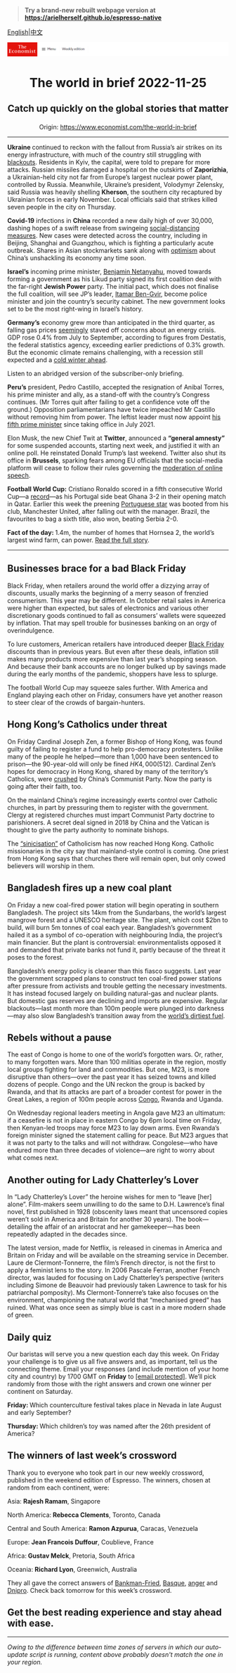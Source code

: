 > **Try a brand-new rebuilt webpage version at https://arielherself.github.io/espresso-native**

[English](https://github.com/arielherself/espresso/blob/main/README.md)|[中文](https://github-com.translate.goog/arielherself/espresso/blob/main/README.md?_x_tr_sl=en&_x_tr_tl=zh-CN&_x_tr_hl=zh-CN&_x_tr_pto=wapp)



![The Economist](menubar.png)

# <p align="center">The world in brief 2022-11-25</p>

## <p align="center">Catch up quickly on the global stories that matter</p>

<p align="center">Origin: <a href="https://www.economist.com/the-world-in-brief">https://www.economist.com/the-world-in-brief</a><hr>

<strong>Ukraine </strong>continued to reckon with the fallout from Russia’s air strikes on its energy infrastructure, with much of the country still struggling with [blackouts](https://www.economist.com/europe/2022/11/23/in-ukraine-living-as-normal-is-an-act-of-defiance). Residents in Kyiv, the capital, were told to prepare for more attacks. Russian missiles damaged a hospital on the outskirts of <strong>Zaporizhia</strong>, a Ukrainian-held city not far from Europe’s largest nuclear power plant, controlled by Russia. Meanwhile, Ukraine’s president, Volodymyr Zelensky, said Russia was heavily shelling <strong>Kherson</strong>, the southern city recaptured by Ukrainian forces in early November. Local officials said that strikes killed seven people in the city on Thursday.

<strong>Covid-19</strong> infections in <strong>China</strong> recorded a new daily high of over 30,000, dashing hopes of a swift release from swingeing [social-distancing measures](https://www.economist.com/china/2022/11/24/chinas-response-to-a-surge-in-covid-19-cases-is-muddled). New cases were detected across the country, including in Beijing, Shanghai and Guangzhou, which is fighting a particularly acute outbreak. Shares in Asian stockmarkets sank along with [optimism](https://www.economist.com/finance-and-economics/2022/11/09/financial-markets-bet-on-an-end-to-chinas-zero-covid-policy) about China’s unshackling its economy any time soon.

<strong>Israel’s</strong> incoming prime minister, [Benjamin Netanyahu](https://www.economist.com/leaders/2022/11/04/bibi-is-back-and-israel-faces-a-dilemma-over-democracy), moved towards forming a government as his Likud party signed its first coalition deal with the far-right <strong>Jewish Power</strong> party. The initial pact, which does not finalise the full coalition, will see JP’s leader, [Itamar Ben-Gvir](https://www.economist.com/the-economist-explains/2022/11/03/who-is-itamar-ben-gvir-israels-kingmaker), become police minister and join the country’s security cabinet. The new government looks set to be the most right-wing in Israel’s history. 

<strong>Germany’s</strong> economy grew more than anticipated in the third quarter, as falling gas prices [seemingly](https://www.economist.com/leaders/2022/10/13/europe-is-growing-complacent-about-its-energy-crisis) staved off concerns about an energy crisis. GDP rose 0.4% from July to September, according to figures from Destatis, the federal statistics agency, exceeding earlier predictions of 0.3% growth. But the economic climate remains challenging, with a recession still expected and a [cold winter ahead](https://www.economist.com/leaders/2022/11/24/europe-faces-an-enduring-crisis-of-energy-and-geopolitics).

Listen to an abridged version of the subscriber-only briefing.

<strong>Peru’s</strong> president, Pedro Castillo, accepted the resignation of Anibal Torres, his prime minister and ally, as a stand-off with the country’s Congress continues. (Mr Torres quit after failing to get a confidence vote off the ground.) Opposition parliamentarians have twice impeached Mr Castillo without removing him from power. The leftist leader must now appoint [his fifth prime minister](https://www.economist.com/the-americas/2022/09/29/peru-has-an-incompetent-president-and-a-discredited-congress) since taking office in July 2021.

Elon Musk, the new Chief Twit at <strong>Twitter</strong>, announced a <strong>“general amnesty”</strong> for some suspended accounts, starting next week, and justified it with an online poll. He reinstated Donald Trump’s last weekend. Twitter also shut its office in <strong>Brussels</strong>, sparking fears among EU officials that the social-media platform will cease to follow their rules governing the [moderation of online speech](https://www.economist.com/business/2022/04/30/free-speech-idealism-will-clash-with-laws-and-reality).

<strong>Football World Cup:</strong> Cristiano Ronaldo scored in a fifth consecutive World Cup—a [record](https://www.economist.com/graphic-detail/2018/06/18/every-world-cup-goal-ever-scored)—as his Portugal side beat Ghana 3-2 in their opening match in Qatar. Earlier this week the preening [Portuguese star](https://www.economist.com/culture/2022/11/17/lionel-messi-and-cristiano-ronaldo-have-forged-modern-football) was booted from his club, Manchester United, after falling out with the manager. Brazil, the favourites to bag a sixth title, also won, beating Serbia 2-0.

<strong>Fact of the day: </strong>1.4m, the number of homes that Hornsea 2, the world’s largest wind farm, can power. [Read the full story](https://www.economist.com/britain/2022/11/24/why-britain-is-a-world-leader-in-offshore-wind).

----------

## Businesses brace for a bad Black Friday

Black Friday, when retailers around the world offer a dizzying array of discounts, usually marks the beginning of a merry season of frenzied consumerism. This year may be different. In October retail sales in America were higher than expected, but sales of electronics and various other discretionary goods continued to fall as consumers’ wallets were squeezed by inflation. That may spell trouble for businesses banking on an orgy of overindulgence.

To lure customers, American retailers have introduced deeper [Black Friday](https://www.economist.com/graphic-detail/2020/11/26/black-friday-isnt-what-it-used-to-be) discounts than in previous years. But even after these deals, inflation still makes many products more expensive than last year’s shopping season. And because their bank accounts are no longer bulked up by savings made during the early months of the pandemic, shoppers have less to splurge.

The football World Cup may squeeze sales further. With America and England playing each other on Friday, consumers have yet another reason to steer clear of the crowds of bargain-hunters.

## Hong Kong’s Catholics under threat

On Friday Cardinal Joseph Zen, a former Bishop of Hong Kong, was found guilty of failing to register a fund to help pro-democracy protesters. Unlike many of the people he helped—more than 1,000 have been sentenced to prison—the 90-year-old will only be fined $HK4,000 ($512). Cardinal Zen’s hopes for democracy in Hong Kong, shared by many of the territory’s Catholics, were [crushed](https://www.economist.com/interactive/essay/2022/07/01/how-hong-kong-became-a-police-state) by China’s Communist Party. Now the party is going after their faith, too.

On the mainland China’s regime increasingly exerts control over Catholic churches, in part by pressuring them to register with the government. Clergy at registered churches must impart Communist Party doctrine to parishioners. A secret deal signed in 2018 by China and the Vatican is thought to give the party authority to nominate bishops.

The [“sinicisation”](https://www.economist.com/china/2022/11/22/china-wants-to-sinicise-its-catholics) of Catholicism has now reached Hong Kong. Catholic missionaries in the city say that mainland-style control is coming. One priest from Hong Kong says that churches there will remain open, but only cowed believers will worship in them.

## Bangladesh fires up a new coal plant

On Friday a new coal-fired power station will begin operating in southern Bangladesh. The project sits 14km from the Sundarbans, the world’s largest mangrove forest and a UNESCO heritage site. The plant, which cost $2bn to build, will burn 5m tonnes of coal each year. Bangladesh’s government hailed it as a symbol of co-operation with neighbouring India, the project’s main financier. But the plant is controversial: environmentalists opposed it and demanded that private banks not fund it, partly because of the threat it poses to the forest.

Bangladesh’s energy policy is cleaner than this fiasco suggests. Last year the government scrapped plans to construct ten coal-fired power stations after pressure from activists and trouble getting the necessary investments. It has instead focused largely on building natural-gas and nuclear plants. But domestic gas reserves are declining and imports are expensive. Regular blackouts—last month more than 100m people were plunged into darkness—may also slow Bangladesh’s transition away from the [world’s dirtiest fuel](https://www.economist.com/asia/2022/10/13/how-to-get-asia-to-net-zero).

## Rebels without a pause

The east of Congo is home to one of the world’s forgotten wars. Or, rather, to many forgotten wars. More than 100 militias operate in the region, mostly local groups fighting for land and commodities. But one, M23, is more disruptive than others—over the past year it has seized towns and killed dozens of people. Congo and the UN reckon the group is backed by Rwanda, and that its attacks are part of a broader contest for power in the Great Lakes, a region of 100m people across [Congo](https://www.economist.com/leaders/2022/09/30/the-world-should-not-ignore-the-horrors-of-eastern-congo), Rwanda and Uganda. 

On Wednesday regional leaders meeting in Angola gave M23 an ultimatum: if a ceasefire is not in place in eastern Congo by 6pm local time on Friday, then Kenyan-led troops may force M23 to lay down arms. Even Rwanda’s foreign minister signed the statement calling for peace. But M23 argues that it was not party to the talks and will not withdraw. Congolese—who have endured more than three decades of violence—are right to worry about what comes next.

## Another outing for Lady Chatterley’s Lover

In “Lady Chatterley’s Lover” the heroine wishes for men to “leave [her] alone”. Film-makers seem unwilling to do the same to D.H. Lawrence’s final novel, first published in 1928 (obscenity laws meant that uncensored copies weren’t sold in America and Britain for another 30 years). The book—detailing the affair of an aristocrat and her gamekeeper—has been repeatedly adapted in the decades since.

The latest version, made for Netflix, is released in cinemas in America and Britain on Friday and will be available on the streaming service in December. Laure de Clermont-Tonnerre, the film’s French director, is not the first to apply a feminist lens to the story. In 2006 Pascale Ferran, another French director, was lauded for focusing on Lady Chatterley’s perspective (writers including Simone de Beauvoir had previously taken Lawrence to task for his patriarchal pomposity). Ms Clermont-Tonnerre’s take also focuses on the environment, championing the natural world that “mechanised greed” has ruined. What was once seen as simply blue is cast in a more modern shade of green.

## Daily quiz

Our baristas will serve you a new question each day this week. On Friday your challenge is to give us all five answers and, as important, tell us the connecting theme. Email your responses (and include mention of your home city and country) by 1700 GMT on <strong>Friday</strong> to [<span class="__cf_email__" data-cfemail="9ccde9f5e6d9efeceef9efeff3dcf9fff3f2f3f1f5efe8b2fff3f1">[email&#160;protected]</span>](https://mail.google.com/mail/?view=cm&amp;fs=1&amp;tf=1&amp;to=QuizEspresso@economist.com). We’ll pick randomly from those with the right answers and crown one winner per continent on Saturday.

<strong>Friday: </strong>Which counterculture festival takes place in Nevada in late August and early September?

<strong>Thursday: </strong>Which children’s toy was named after the 26th president of America?

## The winners of last week’s crossword

Thank you to everyone who took part in our new weekly crossword, published in the weekend edition of Espresso. The winners, chosen at random from each continent, were: 

Asia: <strong>Rajesh Ramam</strong>, Singapore

North America:<strong> Rebecca Clements</strong>, Toronto, Canada 

Central and South America: <strong>Ramon Azpurua</strong>, Caracas, Venezuela 

Europe: <strong>Jean Francois Duffour</strong>, Coublieve, France 

Africa:<strong> Gustav Melck</strong>, Pretoria, South Africa 

Oceania: <strong>Richard Lyon</strong>, Greenwich, Australia 

They all gave the correct answers of [Bankman-Fried](https://www.economist.com/briefing/2022/11/17/the-failure-of-ftx-and-sam-bankman-fried-will-leave-deep-scars), [Basque](https://www.economist.com/europe/2022/11/17/written-basque-may-be-1000-years-older-than-anyone-thought), [anger](https://www.economist.com/united-states/2022/11/17/glenn-youngkin-is-a-kinder-gentler-trumpist) and [Dnipro](https://www.economist.com/europe/2022/11/17/ingenious-ways-of-protecting-civilians-from-russian-bombs). Check back tomorrow for this week’s crossword.

## Get the best reading experience and stay ahead with ease.

----------

*Owing to the difference between time zones of servers in which our auto-update script is running, content above probably doesn't match the one in your region.*
